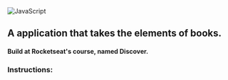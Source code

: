 <img alt="JavaScript" src="https://img.shields.io/badge/javascript%20-%23323330.svg?&style=for-the-badge&logo=javascript&logoColor=%23F7DF1E"/>

## A application that takes the elements of books.
#### Build at Rocketseat's course, named Discover.

### Instructions:
